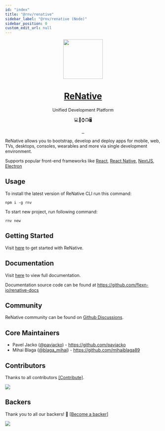 ```yaml
---
id: "index"
title: "@rnv/renative"
sidebar_label: "@rnv/renative (Node)"
sidebar_position: 0
custom_edit_url: null
---
```


<p align="center">
  <a href="https://renative.org">
    <img src="https://renative.org/img/renative-logo-framed.png?raw=true" height="128" width="128" />
    <h1 align="center">ReNative</h1>
  </a>
  <p align="center">Unified Development Platform</p>
    <p align="center">💻📱⌚📺🖥️</p>
  
</p>

<p align="center">
  <a aria-label="NPM version" href="https://www.npmjs.com/package/renative">
    <img alt="" src="https://img.shields.io/npm/v/renative.svg?style=for-the-badge&labelColor=000000" />
  </a>
  <a aria-label="License" href="https://github.com/flexn-io/renative/blob/main/license.md">
    <img alt="" src="https://img.shields.io/npm/l/renative.svg?style=for-the-badge&labelColor=000000" />
  </a>
  <a aria-label="Join the community on GitHub" href="https://github.com/flexn-io/renative/discussions">
    <img alt="" src="https://img.shields.io/badge/Join%20the%20community-blueviolet.svg?style=for-the-badge&logo=ReNative&labelColor=000000&logoWidth=20" />
  </a>
</p>

ReNative allows you to bootstrap, develop and deploy apps for mobile, web, TVs, desktops, consoles, wearables and more via single development environment.

Supports popular front-end frameworks like [React](https://reactjs.org/), [React Native](https://reactnative.dev/), [NextJS](https://nextjs.org/), [Electron](https://www.electronjs.org/)

## Usage

To install the latest version of ReNative CLI run this command:

```
npm i -g rnv
```

To start new project, run following command:

```
rnv new
```

## Getting Started

Visit [here](https://renative.org/docs/overview/quickstart) to get started with ReNative.

## Documentation

Visit [here](https://renative.org/docs/overview/introduction) to view full documentation.

Documentation source code can be found at https://github.com/flexn-io/renative-docs

## Community

ReNative community can be found on <a aria-label="ReNative Discussions" href="https://github.com/flexn-io/renative/discussions">Github Discussions</a>.

## Core Maintainers

-   Pavel Jacko ([@pavjacko](https://twitter.com/pavjacko)) - https://github.com/pavjacko
-   Mihai Blaga ([@blaga_mihai](https://twitter.com/blaga_mihai)) - https://github.com/mihaiblaga89

## Contributors

Thanks to all contributors [[Contribute]](CONTRIBUTING.md).

<a href="https://github.com/flexn-io/renative/graphs/contributors"><img src="https://opencollective.com/renative/contributors.svg?width=890" /></a>

## Backers

Thank you to all our backers! 🙏 [[Become a backer](https://opencollective.com/renative#backer)]

<a href="https://opencollective.com/renative#backers" target="_blank"><img src="https://opencollective.com/renative/backers.svg?width=890" /></a>
